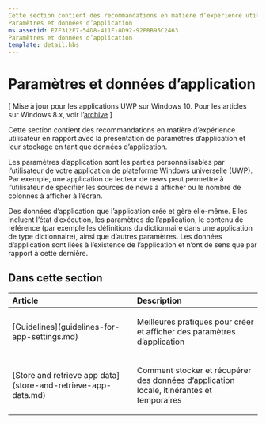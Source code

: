 ```yaml
---
Cette section contient des recommandations en matière d’expérience utilisateur en rapport avec la présentation de paramètres d’application et leur stockage en tant que données d’application.
Paramètres et données d’application
ms.assetid: E7F312F7-54D8-411F-8D92-92FBB95C2463
Paramètres et données d’application
template: detail.hbs
---
```


# Paramètres et données d’application


\[ Mise à jour pour les applications UWP sur Windows 10. Pour les articles sur Windows 8.x, voir l’[archive](http://go.microsoft.com/fwlink/p/?linkid=619132) \]

Cette section contient des recommandations en matière d’expérience utilisateur en rapport avec la présentation de paramètres d’application et leur stockage en tant que données d’application.

Les paramètres d’application sont les parties personnalisables par l’utilisateur de votre application de plateforme Windows universelle (UWP). Par exemple, une application de lecteur de news peut permettre à l’utilisateur de spécifier les sources de news à afficher ou le nombre de colonnes à afficher à l’écran.

Des données d’application que l’application crée et gère elle-même. Elles incluent l’état d’exécution, les paramètres de l’application, le contenu de référence (par exemple les définitions du dictionnaire dans une application de type dictionnaire), ainsi que d’autres paramètres. Les données d’application sont liées à l’existence de l’application et n’ont de sens que par rapport à cette dernière.
## Dans cette section
<table>
<colgroup>
<col width="50%" />
<col width="50%" />
</colgroup>
<thead>
<tr class="header">
<th align="left">Article</th>
<th align="left">Description</th>
</tr>
</thead>
<tbody>
<tr class="odd">
<td align="left"><p>[Guidelines](guidelines-for-app-settings.md)</p></td>
<td align="left"><p>Meilleures pratiques pour créer et afficher des paramètres d’application</p></td>
</tr>
<tr class="even">
<td align="left"><p>[Store and retrieve app data](store-and-retrieve-app-data.md)</p></td>
<td align="left"><p>Comment stocker et récupérer des données d’application locale, itinérantes et temporaires</p></td>
</tr>
</tbody>
</table>





<!--HONumber=Mar16_HO1-->


